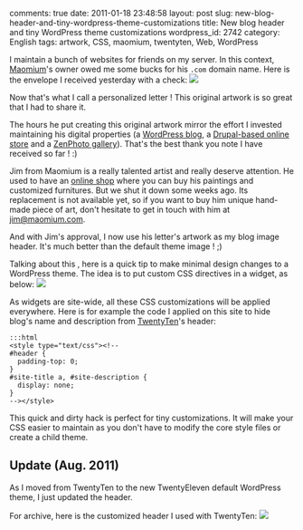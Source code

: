 comments: true
date: 2011-01-18 23:48:58
layout: post
slug: new-blog-header-and-tiny-wordpress-theme-customizations
title: New blog header and tiny WordPress theme customizations
wordpress_id: 2742
category: English
tags: artwork, CSS, maomium, twentyten, Web, WordPress

I maintain a bunch of websites for friends on my server. In this context, [Maomium](http://maomium.com)'s owner owed me some bucks for his `.com` domain name. Here is the envelope I received yesterday with a check:
[![](http://kevin.deldycke.com/wp-content/uploads/2011/01/maomium-thank-you-artwork-432x288.jpg)](http://kevin.deldycke.com/wp-content/uploads/2011/01/maomium-thank-you-artwork.jpg)

Now that's what I call a personalized letter ! This original artwork is so great that I had to share it.

The hours he put creating this original artwork mirror the effort I invested maintaining his digital properties (a [WordPress blog](http://maomium.com), a [Drupal-based online store](http://www.ubercart.org) and a [ZenPhoto gallery](http://maomium.com/zenphoto/)). That's the best thank you note I have received so far ! :)

Jim from Maomium is a really talented artist and really deserve attention. He used to have an [online shop](http://shop.maomium.com) where you can buy his paintings and customized furnitures. But we shut it down some weeks ago. Its replacement is not available yet, so if you want to buy him unique hand-made piece of art, don't hesitate to get in touch with him at [jim@maomium.com](mailto:jim@maomium.com).

And with Jim's approval, I now use his letter's artwork as my blog image header. It's much better than the default theme image ! ;)

Talking about this , here is a quick tip to make minimal design changes to a WordPress theme. The idea is to put custom CSS directives in a widget, as below:
[![](http://kevin.deldycke.com/wp-content/uploads/2011/01/wordpress-widget-with-inline-css-customizations-238x300.png)](http://kevin.deldycke.com/wp-content/uploads/2011/01/wordpress-widget-with-inline-css-customizations.png)

As widgets are site-wide, all these CSS customizations will be applied everywhere. Here is for example the code I applied on this site to hide blog's name and description from [TwentyTen](http://wordpress.org/extend/themes/twentyten)'s header:

    :::html
    <style type="text/css"><!--
    #header {
      padding-top: 0;
    }
    #site-title a, #site-description {
      display: none;
    }
    --></style>

This quick and dirty hack is perfect for tiny customizations. It will make your CSS easier to maintain as you don't have to modify the core style files or create a child theme.

## Update (Aug. 2011)

As I moved from TwentyTen to the new TwentyEleven default WordPress theme, I just updated the header.

For archive, here is the customized header I used with TwentyTen:
[![](http://kevin.deldycke.com/wp-content/uploads/2011/01/maomium-artwork-banner-300x63.jpg)](http://kevin.deldycke.com/wp-content/uploads/2011/01/maomium-artwork-banner.jpeg)
